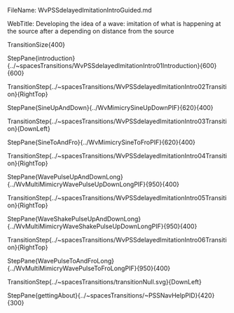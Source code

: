 FileName: WvPSSdelayedImitationIntroGuided.md

WebTitle: Developing the idea of a wave: imitation of what is happening at the source after a depending on distance from the source

TransitionSize{400}

StepPane{introduction}{../~spacesTransitions/WvPSSdelayedImitationIntro01Introduction}{600}{600}

TransitionStep{../~spacesTransitions/WvPSSdelayedImitationIntro02Transition}{RightTop}

StepPane{SineUpAndDown}{../WvMimicrySineUpDownPIF}{620}{400}

TransitionStep{../~spacesTransitions/WvPSSdelayedImitationIntro03Transition}{DownLeft}

StepPane{SineToAndFro}{../WvMimicrySineToFroPIF}{620}{400}

TransitionStep{../~spacesTransitions/WvPSSdelayedImitationIntro04Transition}{RightTop}

StepPane{WavePulseUpAndDownLong}{../WvMultiMimicryWavePulseUpDownLongPIF}{950}{400}

TransitionStep{../~spacesTransitions/WvPSSdelayedImitationIntro05Transition}{RightTop}

StepPane{WaveShakePulseUpAndDownLong}{../WvMultiMimicryWaveShakePulseUpDownLongPIF}{950}{400}

TransitionStep{../~spacesTransitions/WvPSSdelayedImitationIntro06Transition}{RightTop}

StepPane{WavePulseToAndFroLong}{../WvMultiMimicryWavePulseToFroLongPIF}{950}{400}

TransitionStep{../~spacesTransitions/transitionNull.svg}{DownLeft}

StepPane{gettingAbout}{../~spacesTransitions/~PSSNavHelpPID}{420}{300}
